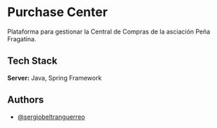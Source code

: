 
# Purchase Center

Plataforma para gestionar la Central de Compras de la asciación Peña Fragatina.


## Tech Stack


**Server:** Java, Spring Framework


## Authors

- [@sergiobeltranguerreo](https://www.github.com/sergiobeltranguerrero)

